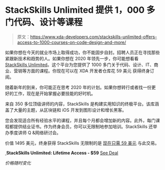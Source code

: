 # StackSkills Unlimited 提供 1，000 多门代码、设计等课程

> 原文：<https://www.xda-developers.com/stackskills-unlimited-offers-access-to-1000-courses-on-code-design-and-more/>

如果你想在今天的就业市场上取得成功，你不能固步自封。招聘人员正在寻找那些紧跟新技术和趋势的人。如果你想在 2020 年领先一步，你可能想看看[StackSkills Unlimited](https://depot.xda-developers.com/sales/lifetime-access-to-stackskills-unlimited?utm_source=xda-developers.com&utm_medium=referral&utm_campaign=lifetime-access-to-stackskills-unlimited&utm_term=scsf-360930&utm_content=a0x1P000004N4fB&scsonar=1)。这个平台为您提供了 1000 多门关于代码、设计、IT、商业、营销等方面的课程。你现在可以在 XDA 开发者仓库花 59 美元 获得终身订阅。

随着新年的到来，你可能正在思考 2020 年的计划。如果你想转行或者找一份更好的工作，现在是开始掌握必要技能的好时机。

来自 350 多位顶级讲师的内容，StackSkills 是构建实用知识的终极平台。该库涵盖了大量的主题，从区块链和 iOS 开发到图形设计和增长黑客。

您会发现适合所有经验水平的课程，并且每个月都会增加新的内容。此外，每门课程都提供结业证书。作为终身会员，你可以无限制地参加培训。StackSkills 还举办季度讲师 Q &网络研讨会。

价值 1495 美元，终身获得 StackSkills 无限制的是 [现在只需 59 美元](https://depot.xda-developers.com/sales/lifetime-access-to-stackskills-unlimited?utm_source=xda-developers.com&utm_medium=referral&utm_campaign=lifetime-access-to-stackskills-unlimited&utm_term=scsf-360930&utm_content=a0x1P000004N4fB&scsonar=1) 与此交易。

[ ](https://depot.xda-developers.com/sales/lifetime-access-to-stackskills-unlimited?utm_source=xda-developers.com&utm_medium=referral-cta&utm_campaign=lifetime-access-to-stackskills-unlimited&utm_term=scsf-360930&utm_content=a0x1P000004N4fB&scsonar=1)**StackSkills Unlimited: Lifetime Access - $59** [See Deal](https://depot.xda-developers.com/sales/lifetime-access-to-stackskills-unlimited?utm_source=xda-developers.com&utm_medium=referral-cta&utm_campaign=lifetime-access-to-stackskills-unlimited&utm_term=scsf-360930&utm_content=a0x1P000004N4fB&scsonar=1)

*价格随时变化*